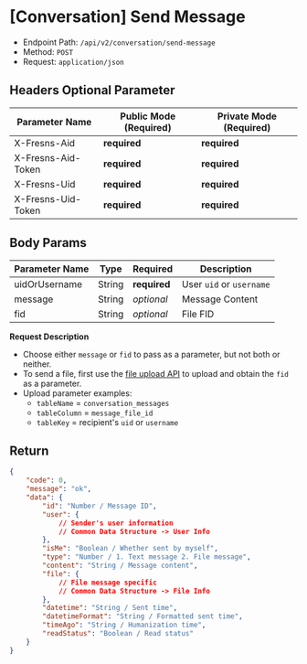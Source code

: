 # [Conversation] Send Message

- Endpoint Path: `/api/v2/conversation/send-message`
- Method: `POST`
- Request: `application/json`

## Headers Optional Parameter

| Parameter Name | Public Mode (Required) | Private Mode (Required) |
| --- | --- | --- |
| X-Fresns-Aid | **required** | **required** |
| X-Fresns-Aid-Token | **required** | **required** |
| X-Fresns-Uid | **required** | **required** |
| X-Fresns-Uid-Token | **required** | **required** |

## Body Params

| Parameter Name | Type | Required | Description |
| --- | --- | --- | --- |
| uidOrUsername | String | **required** | User `uid` or `username` |
| message | String | *optional* | Message Content |
| fid | String | *optional* | File FID |

**Request Description**

- Choose either `message` or `fid` to pass as a parameter, but not both or neither.
- To send a file, first use the [file upload API](../common/upload-file.md) to upload and obtain the `fid` as a parameter.
- Upload parameter examples:
    - `tableName` = `conversation_messages`
    - `tableColumn` = `message_file_id`
    - `tableKey` = recipient's `uid` or `username`

## Return

```json
{
    "code": 0,
    "message": "ok",
    "data": {
        "id": "Number / Message ID",
        "user": {
            // Sender's user information
            // Common Data Structure -> User Info
        },
        "isMe": "Boolean / Whether sent by myself",
        "type": "Number / 1. Text message 2. File message",
        "content": "String / Message content",
        "file": {
            // File message specific
            // Common Data Structure -> File Info
        },
        "datetime": "String / Sent time",
        "datetimeFormat": "String / Formatted sent time",
        "timeAgo": "String / Humanization time",
        "readStatus": "Boolean / Read status"
    }
}
```
